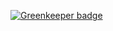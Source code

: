 

[![Greenkeeper badge](https://badges.greenkeeper.io/NextZeus/express-server.svg)](https://greenkeeper.io/)
